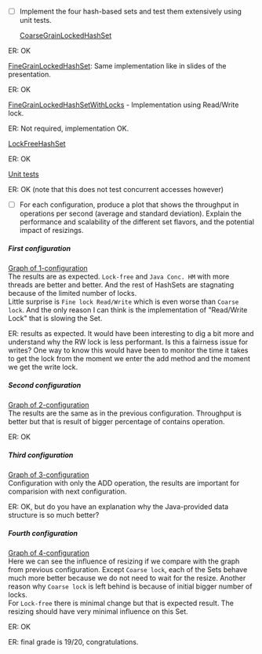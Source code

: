 - [ ] Implement the four hash-based sets and test them extensively using unit tests.

    [CoarseGrainLockedHashSet](./src/hashsets_benchmark/CoarseGrainLockedHashSet.java) 

ER: OK
 
[FineGrainLockedHashSet](./src/hashsets_benchmark/FineGrainLockedHashSet.java): Same implementation like in slides of the presentation.  

ER: OK

[FineGrainLockedHashSetWithLocks](./src/hashsets_benchmark/FineGrainLockedHashSetWithLocks.java) - Implementation using  Read/Write lock.  

ER: Not required, implementation OK.

[LockFreeHashSet](./src/hashsets_benchmark/LockFreeHashSet.java)  

ER: OK

[Unit tests](./src/hashsets_benchmark/UnitTests.java)  

ER: OK (note that this does not test concurrent accesses however)

- [ ] For each configuration, produce a plot that shows the throughput in operations per second (average and standard deviation). Explain the performance and scalability of the different set flavors, and the potential impact of resizings.

##### First configuration
[Graph of 1-configuration](./plots/benchmark-1/performance_hashSets.pdf)   
The results are as expected. `Lock-free` and `Java Conc. HM` with more threads are better and better. And the rest of HashSets are stagnating because of the limited number of locks.  
Little surprise is `Fine lock Read/Write` which is even worse than `Coarse lock`. And the only reason I can think is the implementation of "Read/Write Lock" that is slowing the Set.

ER: results as expected. It would have been interesting to dig a bit more and understand why the RW lock is less performant. Is this a fairness issue for writes? One way to know this would have been to monitor the time it takes to get the lock from the moment we enter the add method and the moment we get the write lock.

##### Second configuration
[Graph of 2-configuration](./plots/benchmark-2/performance_hashSets.pdf)  
The results are the same as in the previous configuration. Throughput is better but that is result of bigger percentage of contains operation.

ER: OK

##### Third configuration
[Graph of 3-configuration](./plots/benchmark-3/performance_hashSets.pdf)  
Configuration with only the ADD operation, the results are important for comparision with next configuration.

ER: OK, but do you have an explanation why the Java-provided data structure is so much better?

##### Fourth configuration
[Graph of 4-configuration](./plots/benchmark-4/performance_hashSets.pdf)  
Here we can see the influence of resizing if we compare with the graph from previous configuration.
Except `Coarse lock`, each of the Sets behave much more better because we do not need to wait for the resize.
Another reason why `Coarse lock` is left behind is because of initial bigger number of locks.  
For `Lock-free` there is minimal change but that is expected result. The resizing should have very minimal influence on this Set.

ER: OK

ER: final grade is 19/20, congratulations.
